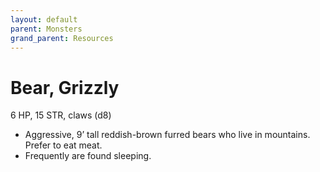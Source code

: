 ```yaml
---
layout: default
parent: Monsters
grand_parent: Resources
---
```


# Bear, Grizzly

6 HP, 15 STR, claws (d8)  

- Aggressive, 9’ tall reddish-brown furred bears who live in mountains.   Prefer to eat meat.  
- Frequently are found sleeping.  


